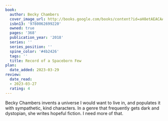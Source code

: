 ```yaml
---
book:
  author: Becky Chambers
  cover_image_url: http://books.google.com/books/content?id=aH8etAEACAAJ&printsec=frontcover&img=1&zoom=1&source=gbs_api
  isbn13: '9780062699220'
  owned: true
  pages: '368'
  publication_year: '2018'
  series: ''
  series_position: ''
  spine_color: '#4b2426'
  tags: ''
  title: Record of a Spaceborn Few
plan:
  date_added: 2023-03-29
review:
  date_read:
  - 2023-03-27
  rating: 4
---
```

Becky Chambers invents a universe I would want to live in, and populates it with sympathetic, kind characters. In a genre that frequently gets dark and dystopian, she writes hopeful fiction. I need more of that.
